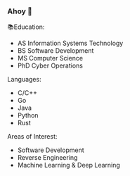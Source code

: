 ### Ahoy 👋

<!--
**Xenios91/Xenios91** is a ✨ _special_ ✨ repository because its `README.md` (this file) appears on your GitHub profile.

Here are some ideas to get you started:

- 🔭 I’m currently working on ...
- 🌱 I’m currently learning ...
- 👯 I’m looking to collaborate on ...
- 🤔 I’m looking for help with ...
- 💬 Ask me about ...
- 📫 How to reach me: ...
- 😄 Pronouns: ...
- ⚡ Fun fact: ...
-->

📚Education: 
- AS Information Systems Technology
- BS Software Development
- MS Computer Science
- PhD Cyber Operations

Languages: 
- C/C++
- Go
- Java
- Python
- Rust

Areas of Interest:
- Software Development
- Reverse Engineering
- Machine Learning & Deep Learning
